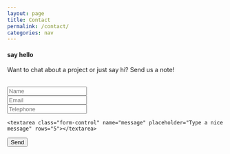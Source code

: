 ```yaml
---
layout: page
title: Contact
permalink: /contact/
categories: nav
---
```


<div class="">
  <h4>say hello</h4>
  <p>Want to chat about a project or just say hi? Send us a note!</p><br>

<form class="col-sm-10 col-md-12 contact" action="http://getsimpleform.com/messages?form_api_token=ed716dc5a03aa8c84d659d595fd6ed31" method="post">
    <!-- the redirect_to is optional, the form will redirect to the referrer on submission -->
    <input type='hidden' name='redirect_to' value='http://helloplease.me/thanks.html' />
    <!-- all your input fields here.... -->
    <div class="form-group">
      <input type="text" class="form-control required" name="name" placeholder="Name">
    </div>
    <div class="form-group">
      <input type="text" class="form-control required" name="email" placeholder="Email">
    </div>
     <div class="form-group">
      <input type="text" class="form-control" name="tel" placeholder="Telephone">
    </div>
    <div class="form-group">

    <textarea class="form-control" name="message" placeholder="Type a nice message" rows="5"></textarea>
</div>
<input type='submit' value='Send'/>
</form>
    
<p id="error"></p>
</div>
